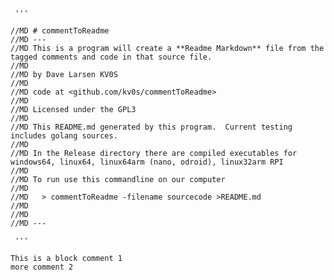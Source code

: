 
     '''
	
	//MD # commentToReadme
	//MD ---
	//MD This is a program will create a **Readme Markdown** file from the tagged comments and code in that source file.
	//MD
	//MD by Dave Larsen KV0S
	//MD
	//MD code at <github.com/kv0s/commentToReadme>
	//MD
	//MD Licensed under the GPL3
	//MD
	//MD This README.md generated by this program.  Current testing includes golang sources.
	//MD
	//MD In the Release directory there are compiled executables for windows64, linux64, linux64arm (nano, odroid), linux32arm RPI
	//MD
	//MD To run use this commandline on our computer
	//MD
	//MD   > commentToReadme -filename sourcecode >README.md
	//MD
	//MD
	//MD ---
	
     '''

	This is a block comment 1
	more comment 2

